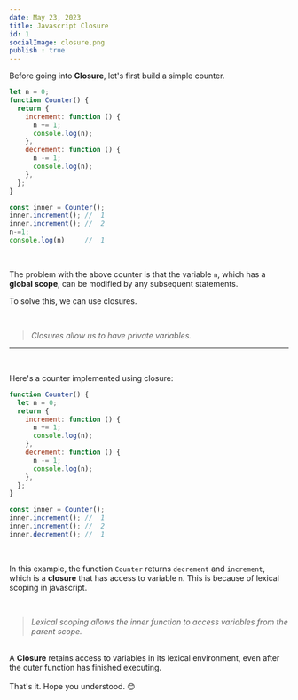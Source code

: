 ```yaml
---
date: May 23, 2023
title: Javascript Closure
id: 1
socialImage: closure.png
publish : true
---
```

Before going into **Closure**, let's first build a simple counter.

```javascript
let n = 0;
function Counter() { 
  return {
    increment: function () {
      n += 1;
      console.log(n);
    },
    decrement: function () {
      n -= 1;
      console.log(n);
    },
  };
}

const inner = Counter();
inner.increment(); //  1
inner.increment(); //  2
n-=1;
console.log(n)     //  1 
```
&nbsp;  

The problem with the above counter is that the variable `n`, which has a **global scope**, can be modified by any subsequent statements.

To solve this, we can use closures.

&nbsp;  

> *Closures allow us to have private variables.*
---

&nbsp;  


Here's a counter implemented using closure: 
~~~javascript
function Counter() {
  let n = 0;
  return {
    increment: function () {
      n += 1;
      console.log(n);
    },
    decrement: function () {
      n -= 1;
      console.log(n);
    },
  };
}

const inner = Counter();
inner.increment(); //  1
inner.increment(); //  2
inner.decrement(); //  1
~~~
&nbsp;  

In this example, the function `Counter` returns `decrement` and `increment`, which is a **closure** that has access to variable `n`. This is because of lexical scoping in javascript.

&nbsp;  


 >  *Lexical scoping allows the inner function to access variables from the parent scope.* 

 
&nbsp;  
A **Closure** retains access to variables in its lexical environment, even after the outer function has finished executing. \
  \
That's it.
Hope you understood. 😊


 